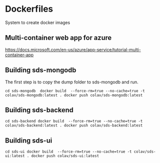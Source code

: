 # Dockerfiles
System to create docker images


## Multi-container web app for azure
https://docs.microsoft.com/en-us/azure/app-service/tutorial-multi-container-app


## Building sds-mongodb
The first step is to copy the dump folder to sds-mongodb
and run.

`
cd sds-mongodb 
docker build  --force-rm=true --no-cache=true -t colav/sds-mongodb:latest .
docker push colav/sds-mongodb:latest
`

## Building sds-backend
`
cd sds-backend
docker build  --force-rm=true --no-cache=true -t colav/sds-backend:latest .
docker push colav/sds-backend:latest
`

## Building sds-ui
`
cd sds-ui
docker build  --force-rm=true --no-cache=true -t colav/sds-ui:latest .
docker push colav/sds-ui:latest
`


